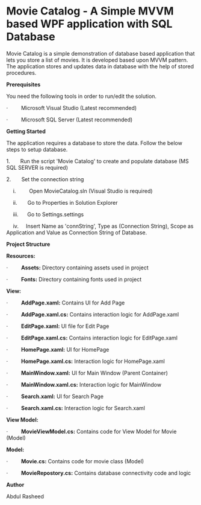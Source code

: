 # Movie Catalog - A Simple MVVM based WPF application with SQL Database

Movie Catalog is a simple demonstration of database based application that
lets you store a list of movies. It is developed based upon MVVM pattern. The
application stores and updates data in database with the help of stored
procedures.


**Prerequisites**

You need the following tools in order to run/edit the solution.

·        
Microsoft Visual Studio (Latest recommended)

·        
Microsoft SQL Server (Latest recommended)

**Getting Started**

The application requires a database to store the data. Follow the below
steps to setup database. 

1.      
Run the script 'Movie Catalog' to create and
populate database (MS SQL SERVER is required)

2.      
Set the connection string

&ensp;&ensp;  i.        
  Open MovieCatalog.sln (Visual Studio is required)

&ensp;&ensp;  ii.      
  Go to Properties in Solution Explorer

&ensp;&ensp;  iii.     
  Go to Settings.settings

&ensp;&ensp;  iv.    
  Insert Name as 'connString', Type as (Connection String), Scope as Application and Value as Connection String of Database.

**Project Structure**

**Resources:**

·        
**Assets:** Directory containing assets used in project

·        
**Fonts:** Directory containing fonts used in project

**View:**

·        
**AddPage.xaml:** Contains UI for Add Page

·        
**AddPage.xaml.cs:** Contains interaction logic for AddPage.xaml

·        
**EditPage.xaml:** UI file for Edit Page

·        
**EditPage.xaml.cs:** Contains interaction logic for EditPage.xaml

·        
**HomePage.xaml:** UI for HomePage

·        
**HomePage.xaml.cs:** Interaction logic for HomePage.xaml

·        
**MainWindow.xaml:** UI for Main Window (Parent Container)

·        
**MainWindow.xaml.cs:** Interaction logic for MainWindow

·        
**Search.xaml:** UI for Search Page

·        
**Search.xaml.cs:** Interaction logic for Search.xaml

**View Model:**

·        
**MovieViewModel.cs:** Contains code for View Model for Movie (Model)

**Model:**

·        
**Movie.cs:** Contains code for movie class (Model)

·        
**MovieRepostory.cs:** Contains database connectivity code and logic

**Author**

Abdul Rasheed 
